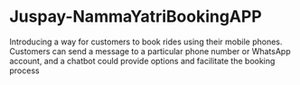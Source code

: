 # Juspay-NammaYatriBookingAPP

Introducing a way for customers to book rides using their mobile phones. Customers can send a message to a particular phone number or WhatsApp account, and a chatbot could provide options and facilitate the booking process
